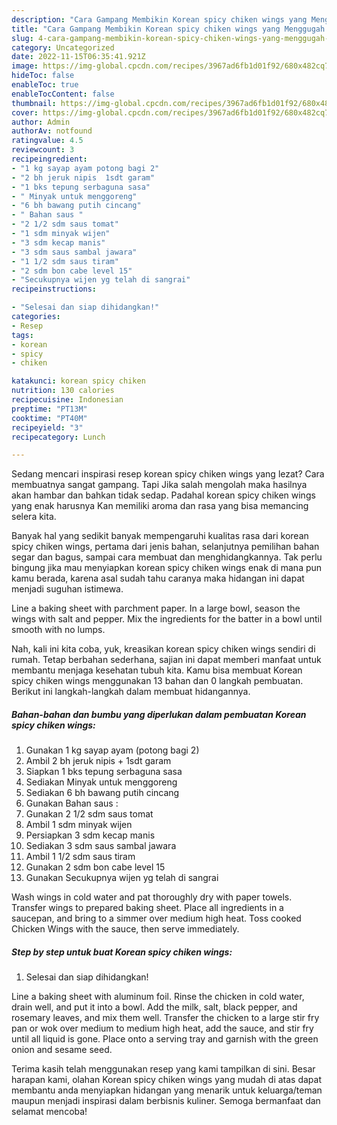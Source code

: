 ```yaml
---
description: "Cara Gampang Membikin Korean spicy chiken wings yang Menggugah Selera"
title: "Cara Gampang Membikin Korean spicy chiken wings yang Menggugah Selera"
slug: 4-cara-gampang-membikin-korean-spicy-chiken-wings-yang-menggugah-selera
category: Uncategorized
date: 2022-11-15T06:35:41.921Z
image: https://img-global.cpcdn.com/recipes/3967ad6fb1d01f92/680x482cq70/korean-spicy-chiken-wings-foto-resep-utama.jpg
hideToc: false
enableToc: true
enableTocContent: false
thumbnail: https://img-global.cpcdn.com/recipes/3967ad6fb1d01f92/680x482cq70/korean-spicy-chiken-wings-foto-resep-utama.jpg
cover: https://img-global.cpcdn.com/recipes/3967ad6fb1d01f92/680x482cq70/korean-spicy-chiken-wings-foto-resep-utama.jpg
author: Admin
authorAv: notfound
ratingvalue: 4.5
reviewcount: 3
recipeingredient:
- "1 kg sayap ayam potong bagi 2"
- "2 bh jeruk nipis  1sdt garam"
- "1 bks tepung serbaguna sasa"
- " Minyak untuk menggoreng"
- "6 bh bawang putih cincang"
- " Bahan saus "
- "2 1/2 sdm saus tomat"
- "1 sdm minyak wijen"
- "3 sdm kecap manis"
- "3 sdm saus sambal jawara"
- "1 1/2 sdm saus tiram"
- "2 sdm bon cabe level 15"
- "Secukupnya wijen yg telah di sangrai"
recipeinstructions:

- "Selesai dan siap dihidangkan!"
categories:
- Resep
tags:
- korean
- spicy
- chiken

katakunci: korean spicy chiken 
nutrition: 130 calories
recipecuisine: Indonesian
preptime: "PT13M"
cooktime: "PT40M"
recipeyield: "3"
recipecategory: Lunch

---
```



Sedang mencari inspirasi resep korean spicy chiken wings yang lezat? Cara membuatnya sangat gampang. Tapi Jika salah mengolah maka hasilnya akan hambar dan bahkan tidak sedap. Padahal korean spicy chiken wings yang enak harusnya Kan memiliki aroma dan rasa yang bisa memancing selera kita.


Banyak hal yang sedikit banyak mempengaruhi kualitas rasa dari korean spicy chiken wings, pertama dari jenis bahan, selanjutnya pemilihan bahan segar dan bagus, sampai cara membuat dan menghidangkannya. Tak perlu bingung jika mau menyiapkan korean spicy chiken wings enak di mana pun kamu berada, karena asal sudah tahu caranya maka hidangan ini dapat menjadi suguhan istimewa.

Line a baking sheet with parchment paper. In a large bowl, season the wings with salt and pepper. Mix the ingredients for the batter in a bowl until smooth with no lumps.


Nah, kali ini kita coba, yuk, kreasikan korean spicy chiken wings sendiri di rumah. Tetap berbahan sederhana, sajian ini dapat memberi manfaat untuk membantu menjaga kesehatan tubuh kita. Kamu bisa membuat Korean spicy chiken wings menggunakan 13 bahan dan 0 langkah pembuatan. Berikut ini langkah-langkah dalam membuat hidangannya.

<!--inarticleads1-->

##### Bahan-bahan dan bumbu yang diperlukan dalam pembuatan Korean spicy chiken wings:

1. Gunakan 1 kg sayap ayam (potong bagi 2)
1. Ambil 2 bh jeruk nipis + 1sdt garam
1. Siapkan 1 bks tepung serbaguna sasa
1. Sediakan  Minyak untuk menggoreng
1. Sediakan 6 bh bawang putih cincang
1. Gunakan  Bahan saus :
1. Gunakan 2 1/2 sdm saus tomat
1. Ambil 1 sdm minyak wijen
1. Persiapkan 3 sdm kecap manis
1. Sediakan 3 sdm saus sambal jawara
1. Ambil 1 1/2 sdm saus tiram
1. Gunakan 2 sdm bon cabe level 15
1. Gunakan Secukupnya wijen yg telah di sangrai


Wash wings in cold water and pat thoroughly dry with paper towels. Transfer wings to prepared baking sheet. Place all ingredients in a saucepan, and bring to a simmer over medium high heat. Toss cooked Chicken Wings with the sauce, then serve immediately. 

<!--inarticleads2-->

##### Step by step untuk buat Korean spicy chiken wings:


1. Selesai dan siap dihidangkan!

Line a baking sheet with aluminum foil. Rinse the chicken in cold water, drain well, and put it into a bowl. Add the milk, salt, black pepper, and rosemary leaves, and mix them well. Transfer the chicken to a large stir fry pan or wok over medium to medium high heat, add the sauce, and stir fry until all liquid is gone. Place onto a serving tray and garnish with the green onion and sesame seed. 

Terima kasih telah menggunakan resep yang kami tampilkan di sini. Besar harapan kami, olahan Korean spicy chiken wings yang mudah di atas dapat membantu anda menyiapkan hidangan yang menarik untuk keluarga/teman maupun menjadi inspirasi dalam berbisnis kuliner. Semoga bermanfaat dan selamat mencoba!
